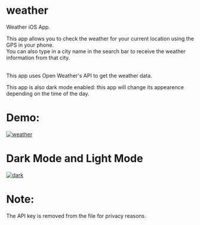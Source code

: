 # weather

Weather iOS App.

This app allows you to check the weather for your current location using the GPS in your phone. <br/>
You can also type in a city name in the search bar to receive the weather information from that city. <br/> <br/>

This app uses Open Weather's API to get the weather data. <br/>

This app is also dark mode enabled: this app will change its appearence depending on the time of the day. <br/>

# Demo:

<a href="https://media.giphy.com/media/RLDqwo462qQn5DmTpy/giphy.gif"><img src="https://media.giphy.com/media/RLDqwo462qQn5DmTpy/giphy.gif" title="weather"/></a>

# Dark Mode and Light Mode

<a href="https://media.giphy.com/media/J5MbOtb58sl3uswS7u/giphy.gif"><img src="https://media.giphy.com/media/J5MbOtb58sl3uswS7u/giphy.gif" title="dark"/></a>

# Note:
The API key is removed from the file for privacy reasons.
